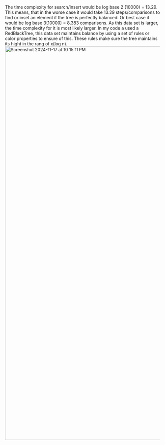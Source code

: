 The time complexity for search/insert would be log base 2 (10000) = 13.29. This means, that in the worse case it would take 13.29 steps/comparisons to find or inset an element if the tree is perfectly balanced. Or best case it would be log base 3(10000) = 8.383 comparisons. As this data set is larger, the time complexity for it is most likely larger. 
In my code a used a RedBlackTree, this data set maintains balance by using a set of rules or color properties to ensure of this. These rules make sure the tree maintains its hight in the rang of x(log n). 
<img width="1278" alt="Screenshot 2024-11-17 at 10 15 11 PM" src="https://github.com/user-attachments/assets/1e8eea6c-e5b6-4493-b9b7-28b1b2282a6a">
